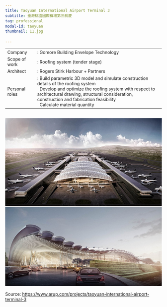 ```yaml
---
title: Taoyuan International Airport Terminal 3
subtitle: 臺灣桃園國際機場第三航廈
tag: professional
modal-id: taoyuan
thumbnail: 11.jpg

---
```

<table>
    <tbody>
        <tr>
            <td>
                Company&nbsp;&nbsp;&nbsp;
            </td>
            <td>
                : Gomore Building Envelope Technology
            </td>
        </tr>
        <tr>
            <td>
                Scope of work
            </td>
            <td>
                : Roofing system (tender stage)
            </td>
        </tr>
        <tr>
            <td>
                Architect
            </td>
            <td>
                : Rogers Stirk Harbour + Partners
            </td>
        </tr>
        <tr>
            <td>
                Personal roles
            </td>
            <td>
                : Build parametric 3D model and simulate construction details of the roofing system <br>
                &nbsp;&nbsp;Develop and optimize the roofing system with respect to architectural drawing, structural consideration, construction and fabrication feasibility <br>
                &nbsp;&nbsp;Calculate material quantity
            </td>
        </tr>
    </tbody>
</table>
<br>

<img src="images/portfolio/11/11A.jpg" class="img-responsive img-centered" alt="T3">
<img src="images/portfolio/11/11B.jpg" class="img-responsive img-centered" alt="T3">

Source: <a href="https://www.arup.com/projects/taoyuan-international-airport-terminal-3"> https://www.arup.com/projects/taoyuan-international-airport-terminal-3 </a>